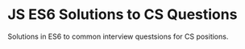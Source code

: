 # JS ES6 Solutions to CS Questions 

Solutions in ES6 to common interview questsions for CS positions. 


